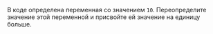 
В коде определена переменная со значением `10`. Переопределите значение этой переменной и присвойте ей значение на единицу больше.
